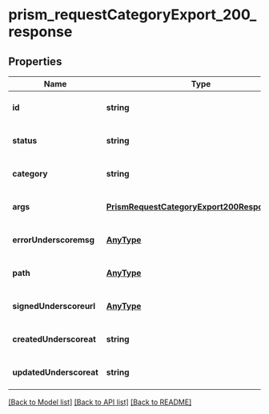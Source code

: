 # prism_requestCategoryExport_200_response

## Properties
Name | Type | Description | Notes
------------ | ------------- | ------------- | -------------
**id** | **string** |  | [optional] [default to null]
**status** | **string** |  | [optional] [default to null]
**category** | **string** |  | [optional] [default to null]
**args** | [**PrismRequestCategoryExport200ResponseArgs**](PrismRequestCategoryExport200ResponseArgs.md) |  | [optional] [default to null]
**errorUnderscoremsg** | [**AnyType**](.md) |  | [optional] [default to null]
**path** | [**AnyType**](.md) |  | [optional] [default to null]
**signedUnderscoreurl** | [**AnyType**](.md) |  | [optional] [default to null]
**createdUnderscoreat** | **string** |  | [optional] [default to null]
**updatedUnderscoreat** | **string** |  | [optional] [default to null]

[[Back to Model list]](../README.md#documentation-for-models) [[Back to API list]](../README.md#documentation-for-api-endpoints) [[Back to README]](../README.md)


